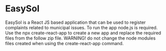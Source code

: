 # EasySol
EasySol is a React JS based application that can be used to register complaints related to municipal issues.
To run the app node.js is required.
Use the npx create-react-app to create a new app and replace the required files from the follow zip file. 
WARNING! do not change the node modules files created when using the create-react-app command.
